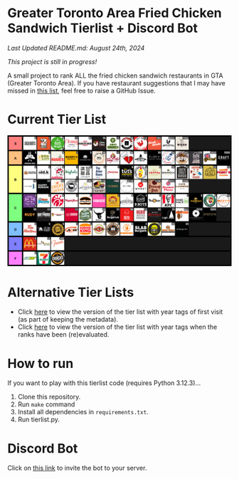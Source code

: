 # Greater Toronto Area Fried Chicken Sandwich Tierlist + Discord Bot
*Last Updated README.md: August 24th, 2024*

*This project is still in progress!*

A small project to rank ALL the fried chicken sandwich restaurants in GTA (Greater Toronto Area). If you have restaurant suggestions that I may have missed in [this list](https://maps.app.goo.gl/ZWNcRqtyoahxpeXL6), feel free to raise a GitHub Issue.

# Current Tier List
![Tier List](https://github.com/Andric0901/Fried-chicken-sandwich-tier-list/blob/main/tierlist.png?raw=true)

# Alternative Tier Lists
- Click [here](https://github.com/Andric0901/Fried-chicken-sandwich-tier-list/blob/main/tierlist_with_year_first_visited_tag.png?raw=true) to view the version of the tier list with year tags of first visit (as part of keeping the metadata).
- Click [here](https://github.com/Andric0901/Fried-chicken-sandwich-tier-list/blob/main/tierlist_with_year_tag.png?raw=true) to view the version of the tier list with year tags when the ranks have been (re)evaluated.

# How to run
If you want to play with this tierlist code (requires Python 3.12.3)...

 1. Clone this repository.
 2. Run `make` command
 3. Install all dependencies in `requirements.txt`.
 4. Run tierlist.py.

# Discord Bot
Click on [this link](https://discord.com/api/oauth2/authorize?client_id=1077364191494668420&permissions=8&scope=bot) to invite the bot to your server.
